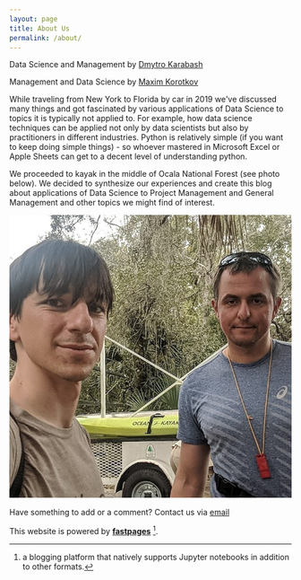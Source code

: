 ```yaml
---
layout: page
title: About Us
permalink: /about/
---
```


Data Science and Management by <a href="https://www.linkedin.com/in/dmytrokarabash/">Dmytro Karabash</a>

Management and Data Science by <a href="http://maximk.com">Maxim Korotkov</a>

While traveling from New York to Florida by car in 2019 we've discussed many things and got fascinated by various applications of 
Data Science to topics it is typically not applied to. For example, how data science techniques can be applied not only by data 
scientists but also by practitioners in different industries. Python is relatively simple (if you want to keep doing simple things) - 
so whoever mastered in Microsoft Excel or Apple Sheets can get to a decent level of understanding python.

We proceeded to kayak in the middle of Ocala National Forest (see photo below). 
We decided to synthesize our experiences and create this blog about applications of Data Science to Project Management and 
General Management and other topics we might find of interest.

![Florida](https://raw.githubusercontent.com/h17/fastreport/master/images/FloridaWithCrocodiles.png)

Have something to add or a comment? Contact us via <a href="mailto:yourdatablog@gmail.com">email</a> 

This website is powered by **[fastpages](https://github.com/fastai/fastpages)** [^1].

[^1]:a blogging platform that natively supports Jupyter notebooks in addition to other formats.
